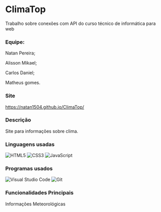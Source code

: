 # ClimaTop
Trabalho sobre conexões com API do curso técnico de informática para web

### Equipe: 
Natan Pereira;

Alisson Mikael;

Carlos Daniel;

Matheus gomes.

### Site
https://natan1504.github.io/ClimaTop/
### Descrição 
Site para informações sobre clima.
### Linguagens usadas
![HTML5](https://img.shields.io/badge/html5-%23E34F26.svg?style=for-the-badge&logo=html5&logoColor=white) 
![CSS3](https://img.shields.io/badge/css3-%231572B6.svg?style=for-the-badge&logo=css3&logoColor=white)
![JavaScript](https://img.shields.io/badge/javascript-%23323330.svg?style=for-the-badge&logo=javascript&logoColor=%23F7DF1E)

### Programas usados 
![Visual Studio Code](https://img.shields.io/badge/Visual%20Studio%20Code-0078d7.svg?style=for-the-badge&logo=visual-studio-code&logoColor=white)
![Git](https://img.shields.io/badge/git-%23F05033.svg?style=for-the-badge&logo=git&logoColor=white)
### Funcionalidades Principais
Informações Meteorológicas
